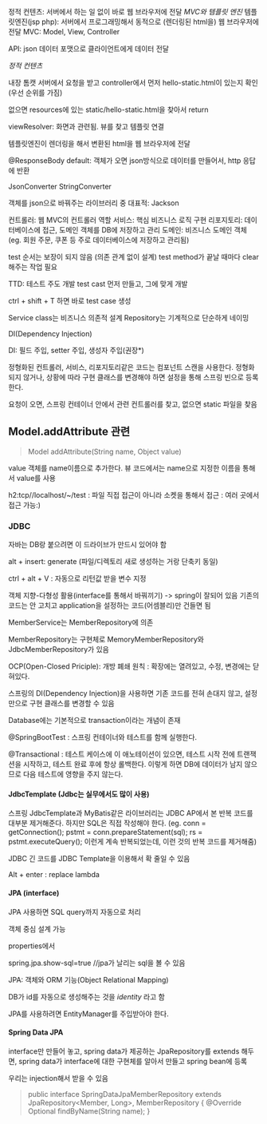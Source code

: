 정적 컨텐츠: 서버에서 하는 일 없이 바로 웹 브라우저에 전달
*MVC와 템플릿 엔진*
템플릿엔진(jsp php): 서버에서 프로그래밍해서 동적으로 (렌더링된 html을) 웹 브라우저에 전달
MVC: Model, View, Controller

API: json 데이터 포맷으로 클라이언트에게 데이터 전달


*정적 컨텐츠*

내장 톰캣 서버에서 요청을 받고 controller에서 먼저 hello-static.html이 있는지 확인(우선 순위를 가짐)

없으면 resources에 있는 static/hello-static.html을 찾아서 return

viewResolver: 화면과 관련됨. 뷰를 찾고 템플릿 연결

템플릿엔진이 렌더링을 해서 변환된 html을 웹 브라우저에 전달



@ResponseBody
default: 객체가 오면 json방식으로 데이터를 만들어서, http 응답에 반환

JsonConverter StringConverter

객체를 json으로 바꿔주는 라이브러리 중 대표적: Jackson





컨트롤러: 웹 MVC의 컨트롤러 역할
서비스: 핵심 비즈니스 로직 구현
리포지토리: 데이터베이스에 접근, 도메인 객체를 DB에 저장하고 관리
도메인: 비즈니스 도메인 객체 (eg. 회원 주문, 쿠폰 등 주로 데이터베이스에 저장하고 관리됨)


test 순서는 보장이 되지 않음 (의존 관계 없이 설계)
 test method가 끝날 때마다 clear해주는 작업 필요

TTD: 테스트 주도 개발
test cast 먼저 만들고, 그에 맞게 개발

ctrl + shift + T 하면 바로 test case 생성

Service class는 비즈니스 의존적 설계
Repository는 기계적으로 단순하게 네이밍

DI(Dependency Injection)

DI: 필드 주입, setter 주입, 생성자 주입(권장*)

정형화된 컨트롤러, 서비스, 리포지토리같은 코드는 컴포넌트 스캔을 사용한다.
정형화되지 않거나, 상황에 따라 구현 클래스를 변경해야 하면 설정을 통해 스프링 빈으로 등록한다.


요청이 오면, 스프링 컨테이너 안에서 관련 컨트롤러를 찾고, 없으면 static 파일을 찾음

## Model.addAttribute 관련

> Model addAttribute(String name, Object value)

value 객체를 name이름으로 추가한다.
뷰 코드에서는 name으로 지정한 이름을 통해서 value를 사용


h2:tcp//localhost/~/test
: 파일 직접 접근이 아니라 소켓을 통해서 접근
: 여러 곳에서 접근 가능:)

### JDBC
자바는 DB랑 붙으려면 이 드라이브가 만드시 있어야 함

alt + insert: generate (파일/디렉토리 새로 생성하는 거랑 단축키 동일)

ctrl + alt + V : 자동으로 리턴값 받을 변수 지정


객체 지향-다형성 활용(interface를 통해서 바꿔끼기) -> spring이 잘되어 있음
기존의 코드는 안 고치고 application을 설정하는 코드(어셈블리)만 건들면 됨

MemberService는 MemberRepository에 의존

MemberRepository는 구현체로 MemoryMemberRepository와 JdbcMemberRepository가 있음

OCP(Open-Closed Priciple): 개방 폐쇄 원칙
: 확장에는 열려있고, 수정, 변경에는 닫혀있다.

스프링의 DI(Dependency Injection)을 사용하면 기존 코드를 전혀 손대지 않고, 설정만으로 구현 클래스를 변경할 수 있음

Database에는 기본적으로 transaction이라는 개념이 존재

@SpringBootTest : 스프링 컨테이너와 테스트를 함께 실행한다.

@Transactional : 테스트 케이스에 이 애노테이션이 있으면, 테스트 시작 전에 트랜잭션을 시작하고,
테스트 완료 후에 항상 롤백한다. 이렇게 하면 DB에 데이터가 남지 않으므로 다음 테스트에 영향을 주지
않는다.

#### JdbcTemplate (Jdbc는 실무에서도 많이 사용)

스프링 JdbcTemplate과 MyBatis같은 라이브러리는 JDBC AP에서 본 반복 코드를 대부분 제거해준다. 하지만 SQL은 직접 작성해야 한다.
(eg. 
	conn = getConnection();
            pstmt = conn.prepareStatement(sql);
            rs = pstmt.executeQuery();
이런게 계속 반복되었는데, 이런 것의 반복 코드를 제거해줌)

JDBC 긴 코드를 JDBC Template을 이용해서 확 줄일 수 있음


Alt + enter : replace lambda

#### JPA (interface)
JPA 사용하면 SQL query까지 자동으로 처리

객체 중심 설계 가능

properties에서

spring.jpa.show-sql=true //jpa가 날리는 sql을 볼 수 있음

JPA: 객체와 ORM 기능(Object Relational Mapping)

DB가 id를 자동으로 생성해주는 것을 *identity* 라고 함

JPA를 사용하려면 EntityManager를 주입받아야 한다.


#### Spring Data JPA

interface만 만들어 놓고, spring data가 제공하는 JpaRepository를 extends 해두면, spring data가 interface에 대한 구현체를 알아서 만들고 spring bean에 등록

우리는 injection해서 받을 수 있음

>public interface SpringDataJpaMemberRepository extends JpaRepository<Member, Long>, MemberRepository {
    @Override
    Optional<Member> findByName(String name);
}

